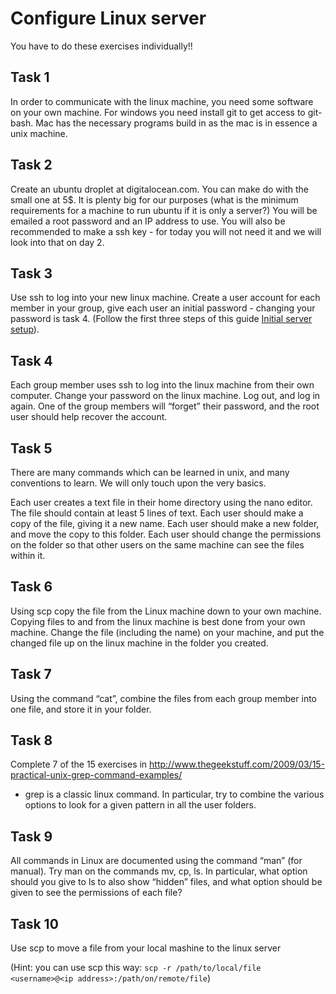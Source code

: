 # Configure Linux server
You have to do these exercises individually!!

## Task 1 
In order to communicate with the linux machine, you need some software on your own machine. 
For windows you need install git to get access to git-bash. Mac has the necessary programs build in as the mac is in essence a unix machine. 

## Task 2 
Create an ubuntu droplet at digitalocean.com. You can make do with the small one at 5$. It is plenty big for our purposes (what is the minimum requirements for a machine to run ubuntu if it is only a server?) You will be emailed a root password and an IP address to use. You will also be recommended to make a ssh key - for today you will not need it and we will look into that on day 2.

## Task 3 
Use ssh to log into your new linux machine. 
Create a user account for each member in your group, give each user an initial password - changing your password is task 4.
(Follow the first three steps of this guide [Initial server setup](https://www.digitalocean.com/community/tutorials/initial-server-setup-with-ubuntu-14-04)).

## Task 4 
Each group member uses ssh to log into the linux machine from their own computer. Change your password on the linux machine. Log out, and log in again. One of the group members will “forget” their password, and the root user should help recover the account.

## Task 5 
There are many commands which can be learned in unix, and many conventions to learn. We will only touch upon the very basics.  

Each user creates a text file in their home directory using the nano editor. The file should contain at least 5 lines of text. Each user should make a copy of the file, giving it a new name. Each user should make a new folder, and move the copy to this folder. Each user should change the permissions on the folder so that other users on the same machine can see the files within it.

## Task 6 
Using scp copy the file from the Linux machine down to your own machine. Copying files to and from the linux machine is best done from your own machine. Change the file (including the name) on your machine, and put the changed file up on the linux machine in the folder you created.

## Task 7 
Using the command “cat”, combine the files from each group member into one file, and store it in your folder.

## Task 8 
Complete 7 of the 15 exercises in <http://www.thegeekstuff.com/2009/03/15-practical-unix-grep-command-examples/>
- grep is a classic linux command. In particular, try to combine the various options to look for a given pattern in all the user folders.

## Task 9 
All commands in Linux are documented using the command “man” (for manual). Try man on the commands mv, cp, ls. In particular, what option should you give to ls to also show “hidden” files, and what option should be given to see the permissions of each file?

## Task 10

Use scp to move a file from your local mashine to the linux server

(Hint: you can use scp this way: `scp -r /path/to/local/file <username>@<ip address>:/path/on/remote/file`)

